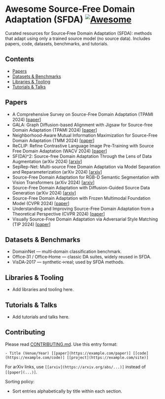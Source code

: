 # Awesome Source‑Free Domain Adaptation (SFDA) [![Awesome](https://awesome.re/badge.svg)](https://awesome.re)

Curated resources for Source‑Free Domain Adaptation (SFDA): methods that adapt using only a trained source model (no source data). Includes papers, code, datasets, benchmarks, and tutorials.
<!--lint disable awesome-github repo-url -->

## Contents
- [Papers](#papers)
- [Datasets & Benchmarks](#datasets--benchmarks)
- [Libraries & Tooling](#libraries--tooling)
- [Tutorials & Talks](#tutorials--talks)

## Papers
- A Comprehensive Survey on Source-Free Domain Adaptation (TPAMI 2024) [[paper](https://doi.org/10.1109/tpami.2024.3370978)]
- GALA: Graph Diffusion-based Alignment with Jigsaw for Source-free Domain Adaptation (TPAMI 2024) [[paper](https://doi.org/10.1109/tpami.2024.3416372)]
- Neighborhood-Aware Mutual Information Maximization for Source-Free Domain Adaptation (TMM 2024) [[paper](https://doi.org/10.1109/tmm.2024.3394971)]
- ReCLIP: Refine Contrastive Language Image Pre-Training with Source Free Domain Adaptation (WACV 2024) [[paper](https://doi.org/10.1109/wacv57701.2024.00297)]
- SF(DA)^2: Source-free Domain Adaptation Through the Lens of Data Augmentation (arXiv 2024) [[arxiv](https://arxiv.org/abs/2403.10834)]
- SepRep-Net: Multi-source Free Domain Adaptation via Model Separation and Reparameterization (arXiv 2024) [[arxiv](https://arxiv.org/abs/2402.08249)]
- Source-Free Domain Adaptation for RGB-D Semantic Segmentation with Vision Transformers (arXiv 2024) [[arxiv](https://arxiv.org/abs/2305.14269)]
- Source-Free Domain Adaptation with Diffusion-Guided Source Data Generation (arXiv 2024) [[arxiv](https://arxiv.org/abs/2402.04929)]
- Source-Free Domain Adaptation with Frozen Multimodal Foundation Model (CVPR 2024) [[paper](https://doi.org/10.1109/cvpr52733.2024.02238)]
- Understanding and Improving Source-Free Domain Adaptation from a Theoretical Perspective (CVPR 2024) [[paper](https://doi.org/10.1109/cvpr52733.2024.02694)]
- Visually Source-Free Domain Adaptation via Adversarial Style Matching (TIP 2024) [[paper](https://doi.org/10.1109/tip.2024.3353539)]

## Datasets & Benchmarks
- DomainNet — multi‑domain classification benchmark.
- Office‑31 / Office‑Home — classic DA suites, widely reused in SFDA.
- VisDA‑2017 — synthetic→real; used by SFDA methods.

## Libraries & Tooling
- Add libraries and tooling here.

## Tutorials & Talks
- Add tutorials and talks here.

## Contributing
Please read [CONTRIBUTING.md](CONTRIBUTING.md). Use this entry format:

```
- Title (Venue/Year) [[paper](https://example.com/paper)] [[code](https://example.com/code)] [[project](https://example.com/site)]
```

For arXiv links, use `[[arxiv](https://arxiv.org/abs/...)]` instead of `[[paper](...)]`.

Sorting policy:
- Sort entries alphabetically by title within each section.

